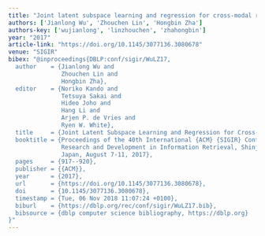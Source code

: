```yaml
---
title: "Joint latent subspace learning and regression for cross-modal retrieval"
authors: ['Jianlong Wu', 'Zhouchen Lin', 'Hongbin Zha']
authors-key: ['wujianlong', 'linzhouchen', 'zhahongbin']
year: "2017"
article-link: "https://doi.org/10.1145/3077136.3080678"
venue: "SIGIR"
bibex: "@inproceedings{DBLP:conf/sigir/WuLZ17,
  author    = {Jianlong Wu and
               Zhouchen Lin and
               Hongbin Zha},
  editor    = {Noriko Kando and
               Tetsuya Sakai and
               Hideo Joho and
               Hang Li and
               Arjen P. de Vries and
               Ryen W. White},
  title     = {Joint Latent Subspace Learning and Regression for Cross-Modal Retrieval},
  booktitle = {Proceedings of the 40th International {ACM} {SIGIR} Conference on
               Research and Development in Information Retrieval, Shinjuku, Tokyo,
               Japan, August 7-11, 2017},
  pages     = {917--920},
  publisher = {{ACM}},
  year      = {2017},
  url       = {https://doi.org/10.1145/3077136.3080678},
  doi       = {10.1145/3077136.3080678},
  timestamp = {Tue, 06 Nov 2018 11:07:24 +0100},
  biburl    = {https://dblp.org/rec/conf/sigir/WuLZ17.bib},
  bibsource = {dblp computer science bibliography, https://dblp.org}
}"
---
```

